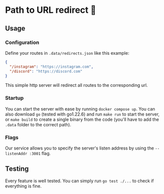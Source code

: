 # Path to URL redirect 🔗

## Usage

### Configuration

Define your routes in `.data/redirects.json` like this example:
```json
{
  "/instagram": "https://instagram.com",
  "/discord": "https://discord.com"
}
```
This simple http server will redirect all routes to the corresponding url.

### Startup

You can start the server with ease by running `docker compose up`.
You can also download `go` (tested with go1.22.6) and run `make run` to start the server, or `make build` to create
a single binary from the code (you'll have to add the `.data` folder to the correct path).

### Flags

Our service allows you to specify the server's listen address by using the `--listenAddr :3001` flag.

## Testing

Every feature is well tested. You can simply run `go test ./...` to check if everything is fine.
